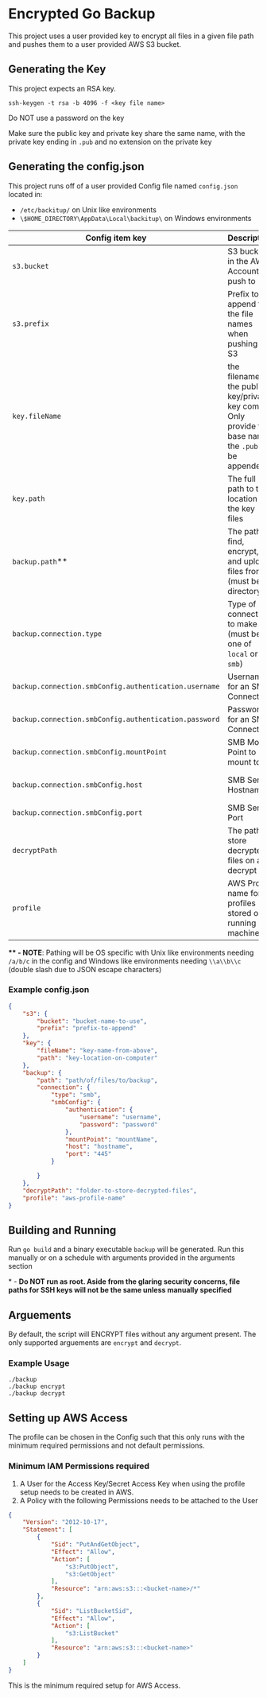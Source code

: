 # Encrypted Go Backup

This project uses a user provided key to encrypt all files in a given file path and pushes them to a user provided AWS S3 bucket.

## Generating the Key

This project expects an RSA key.

`ssh-keygen -t rsa -b 4096 -f <key file name>`

Do NOT use a password on the key

Make sure the public key and private key share the same name, with the private key ending in `.pub` and no extension on the private key

## Generating the config.json

This project runs off of a user provided Config file named `config.json` located in:
- `/etc/backitup/` on Unix like environments
- `\$HOME_DIRECTORY\AppData\Local\backitup\` on Windows environments

| Config item key | Description | required | default |
|-|-|-|-|
|`s3.bucket`| S3 bucket in the AWS Account to push to| X |None|
|`s3.prefix`| Prefix to append to the file names when pushing to S3 | |None|
|`key.fileName`|the filename of the public key/private key combo. Only provide the base name. the `.pub` will be appended|X|None|
|`key.path`|The full path to the location of the key files||`~/.ssh/`*|
|`backup.path`**|The path to find, encrypt, and upload files from. (must be directory)|X|None|
|`backup.connection.type`|Type of connection to make (must be one of `local` or `smb`)|X|None|
|`backup.connection.smbConfig.authentication.username`|Username for an SMB Connection|X (if type `smb`)|None|
|`backup.connection.smbConfig.authentication.password`|Password for an SMB Connection|X (if type `smb`)|None|
|`backup.connection.smbConfig.mountPoint`|SMB Mount Point to mount to.|X (if type `smb`)|None|
|`backup.connection.smbConfig.host`|SMB Server Hostname|X (if type `smb`)|None|
|`backup.connection.smbConfig.port`|SMB Server Port||445|
|`decryptPath`|The path to store decrypted files on a decrypt run||None|
|`profile`| AWS Profile name for profiles stored on running machine||`default`

**\*\* - NOTE**: Pathing will be OS specific with Unix like environments needing `/a/b/c` in the config and Windows like environments needing `\\a\\b\\c` (double slash due to JSON escape characters)

### Example config.json

```json
{
    "s3": {
        "bucket": "bucket-name-to-use",
        "prefix": "prefix-to-append"
    },
    "key": {
        "fileName": "key-name-from-above",
        "path": "key-location-on-computer"
    },
    "backup": {
        "path": "path/of/files/to/backup",
        "connection": {
            "type": "smb",
            "smbConfig": {
                "authentication": {
                    "username": "username",
                    "password": "password"
                },
                "mountPoint": "mountName",
                "host": "hostname",
                "port": "445"
            }

        }
    },
    "decryptPath": "folder-to-store-decrypted-files",
    "profile": "aws-profile-name"
}
```

## Building and Running

Run `go build` and a binary executable `backup` will be generated. Run this manually or on a schedule with arguments provided in the arguments section

\* - **Do NOT run as root. Aside from the glaring security concerns, file paths for SSH keys will not be the same unless manually specified**

## Arguements

By default, the script will ENCRYPT files without any argument present. The only supported arguements are `encrypt` and `decrypt`.

### Example Usage

`./backup`\
`./backup encrypt`\
`./backup decrypt`

## Setting up AWS Access

The profile can be chosen in the Config such that this only runs with the minimum required permissions and not default permissions.

### Minimum IAM Permissions required

1. A User for the Access Key/Secret Access Key when using the profile setup needs to be created in AWS.
2. A Policy with the following Permissions needs to be attached to the User
```json
{
    "Version": "2012-10-17",
    "Statement": [
        {
            "Sid": "PutAndGetObject",
            "Effect": "Allow",
            "Action": [
                "s3:PutObject",
                "s3:GetObject"
            ],
            "Resource": "arn:aws:s3:::<bucket-name>/*"
        },
        {
            "Sid": "ListBucketSid",
            "Effect": "Allow",
            "Action": [
                "s3:ListBucket"
            ],
            "Resource": "arn:aws:s3:::<bucket-name>"
        }
    ]
}
```

This is the minimum required setup for AWS Access.